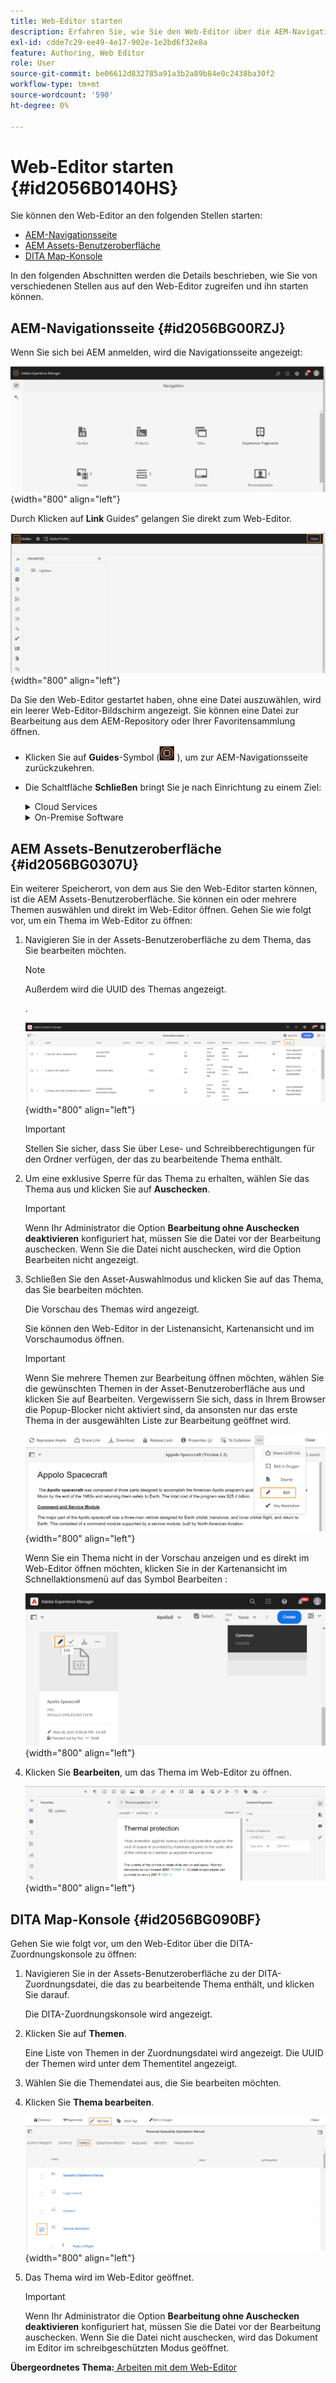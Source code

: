 ```yaml
---
title: Web-Editor starten
description: Erfahren Sie, wie Sie den Web-Editor über die AEM-Navigationsseite, die AEM Assets-Benutzeroberfläche und die DITA-Zuordnungskonsole in AEM Guides starten.
exl-id: cdde7c29-ee49-4e17-902e-1e2bd6f32e8a
feature: Authoring, Web Editor
role: User
source-git-commit: be06612d832785a91a3b2a89b84e0c2438ba30f2
workflow-type: tm+mt
source-wordcount: '590'
ht-degree: 0%

---
```


# Web-Editor starten {#id2056B0140HS}

Sie können den Web-Editor an den folgenden Stellen starten:

- [AEM-Navigationsseite](#id2056BG00RZJ)
- [AEM Assets-Benutzeroberfläche](#id2056BG0307U)
- [DITA Map-Konsole](#id2056BG090BF)

In den folgenden Abschnitten werden die Details beschrieben, wie Sie von verschiedenen Stellen aus auf den Web-Editor zugreifen und ihn starten können.

## AEM-Navigationsseite {#id2056BG00RZJ}

Wenn Sie sich bei AEM anmelden, wird die Navigationsseite angezeigt:

![](images/web-editor-from-navigation-page.png){width="800" align="left"}

Durch Klicken auf **Link** Guides“ gelangen Sie direkt zum Web-Editor.

![](images/web-editor-launch-page.png){width="800" align="left"}

Da Sie den Web-Editor gestartet haben, ohne eine Datei auszuwählen, wird ein leerer Web-Editor-Bildschirm angezeigt. Sie können eine Datei zur Bearbeitung aus dem AEM-Repository oder Ihrer Favoritensammlung öffnen.

- Klicken Sie auf **Guides**-Symbol (![](images/aem-guides-icon.png) ), um zur AEM-Navigationsseite zurückzukehren.

- Die Schaltfläche **Schließen** bringt Sie je nach Einrichtung zu einem Ziel:



  <details>

  <summary> Cloud Services </summary>

  Wenn Sie Cloud Service verwenden, klicken Sie auf die Schaltfläche **Schließen**, um zur AEM-Navigationsseite zurückzukehren.
  </details>

  <details>

  <summary> On-Premise Software</summary>

  Wenn Sie AEM Guides On-Premise-Software (4.2.1 und höher) verwenden, klicken Sie auf die Schaltfläche **Schließen** auf der rechten Seite, um zu Ihrem aktuellen Dateipfad in der Assets-Benutzeroberfläche zurückzukehren.

  </details>

## AEM Assets-Benutzeroberfläche {#id2056BG0307U}

Ein weiterer Speicherort, von dem aus Sie den Web-Editor starten können, ist die AEM Assets-Benutzeroberfläche. Sie können ein oder mehrere Themen auswählen und direkt im Web-Editor öffnen. Gehen Sie wie folgt vor, um ein Thema im Web-Editor zu öffnen:

1. Navigieren Sie in der Assets-Benutzeroberfläche zu dem Thema, das Sie bearbeiten möchten.

   >[!NOTE]
   >
   > Außerdem wird die UUID des Themas angezeigt.

   .

   ![](images/assets_ui_with_uuid_cs.png){width="800" align="left"}

   >[!IMPORTANT]
   >
   > Stellen Sie sicher, dass Sie über Lese- und Schreibberechtigungen für den Ordner verfügen, der das zu bearbeitende Thema enthält.

1. Um eine exklusive Sperre für das Thema zu erhalten, wählen Sie das Thema aus und klicken Sie auf **Auschecken**.

   >[!IMPORTANT]
   >
   > Wenn Ihr Administrator die Option **Bearbeitung ohne Auschecken deaktivieren** konfiguriert hat, müssen Sie die Datei vor der Bearbeitung auschecken. Wenn Sie die Datei nicht auschecken, wird die Option Bearbeiten nicht angezeigt.

1. Schließen Sie den Asset-Auswahlmodus und klicken Sie auf das Thema, das Sie bearbeiten möchten.

   Die Vorschau des Themas wird angezeigt.

   Sie können den Web-Editor in der Listenansicht, Kartenansicht und im Vorschaumodus öffnen.

   >[!IMPORTANT]
   >
   > Wenn Sie mehrere Themen zur Bearbeitung öffnen möchten, wählen Sie die gewünschten Themen in der Asset-Benutzeroberfläche aus und klicken Sie auf Bearbeiten. Vergewissern Sie sich, dass in Ihrem Browser die Popup-Blocker nicht aktiviert sind, da ansonsten nur das erste Thema in der ausgewählten Liste zur Bearbeitung geöffnet wird.

   ![](images/edit-from-preview_cs.png){width="800" align="left"}

   Wenn Sie ein Thema nicht in der Vorschau anzeigen und es direkt im Web-Editor öffnen möchten, klicken Sie in der Kartenansicht im Schnellaktionsmenü auf das Symbol Bearbeiten :

   ![](images/edit-topic-from-quick-action_cs.png){width="800" align="left"}

1. Klicken Sie **Bearbeiten**, um das Thema im Web-Editor zu öffnen.

   ![](images/edit-mode.png){width="800" align="left"}


## DITA Map-Konsole {#id2056BG090BF}

Gehen Sie wie folgt vor, um den Web-Editor über die DITA-Zuordnungskonsole zu öffnen:

1. Navigieren Sie in der Assets-Benutzeroberfläche zu der DITA-Zuordnungsdatei, die das zu bearbeitende Thema enthält, und klicken Sie darauf.

   Die DITA-Zuordnungskonsole wird angezeigt.

1. Klicken Sie auf **Themen**.

   Eine Liste von Themen in der Zuordnungsdatei wird angezeigt. Die UUID der Themen wird unter dem Thementitel angezeigt.

1. Wählen Sie die Themendatei aus, die Sie bearbeiten möchten.

1. Klicken Sie **Thema bearbeiten**.

   ![](images/edit-topics-map-console_cs.png){width="800" align="left"}

1. Das Thema wird im Web-Editor geöffnet.

   >[!IMPORTANT]
   >
   > Wenn Ihr Administrator die Option **Bearbeitung ohne Auschecken deaktivieren** konfiguriert hat, müssen Sie die Datei vor der Bearbeitung auschecken. Wenn Sie die Datei nicht auschecken, wird das Dokument im Editor im schreibgeschützten Modus geöffnet.


**Übergeordnetes Thema:**[ Arbeiten mit dem Web-Editor](web-editor.md)
